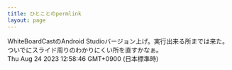 ```yaml
---
title: ひとことのpermlink
layout: page
---
```

<div class="box" dt="1692849526484">
  WhiteBoardCastのAndroid Studioバージョン上げ。実行出来る所までは来た。ついでにスライド周りのわかりにくい所を直すかなぁ。
  <div class="content is-small">Thu Aug 24 2023 12:58:46 GMT+0900 (日本標準時)</div>
</div>
